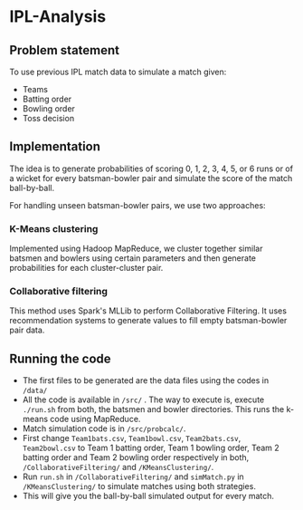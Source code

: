 # **IPL-Analysis**

## **Problem statement**
To use previous IPL match data to simulate a match given:
* Teams
* Batting order
* Bowling order
* Toss decision
## **Implementation**
The idea is to generate probabilities of scoring 0, 1, 2, 3, 4, 5, or 6 runs or of a wicket for every batsman-bowler pair and simulate the score of the match ball-by-ball.

For handling unseen batsman-bowler pairs, we use two approaches:
### K-Means clustering
Implemented using Hadoop MapReduce, we cluster together similar batsmen and bowlers using certain parameters and then generate probabilities for each cluster-cluster pair.

### Collaborative filtering
This method uses Spark's MLLib to perform Collaborative Filtering. It uses recommendation systems to generate values to fill empty batsman-bowler pair data.

## **Running the code**
* The first files to be generated are the data files using the codes in `/data/`
* All the code is available in `/src/` . The way to execute is, execute `./run.sh` from both, the batsmen and bowler directories. This runs the k-means code using MapReduce.
* Match simulation code is in `/src/probcalc/`.
* First change `Team1bats.csv`, `Team1bowl.csv`, `Team2bats.csv`, `Team2bowl.csv` to Team 1 batting order, Team 1 bowling order, Team 2 batting order and Team 2 bowling order respectively in both, `/CollaborativeFiltering/` and `/KMeansClustering/`.
* Run `run.sh` in `/CollaborativeFiltering/` and `simMatch.py` in `/KMeansClustering/` to simulate matches using both strategies.
* This will give you the ball-by-ball simulated output for every match.
